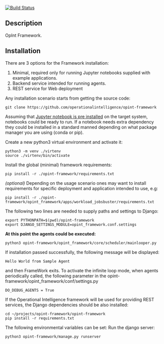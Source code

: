 [![Build Status](https://travis-ci.com/operationalintelligence/rucio-opint-backend.svg?branch=master)](https://travis-ci.com/operationalintelligence/rucio-opint-backend)

## Description

OpInt Framework.

## Installation
There are 3 options for the Framework installation:
1. Minimal, required only for running Jupyter notebooks supplied with example applications.
2. Backend service intended for running agents. 
3. REST service for Web deployment

Any installation scenario starts from getting the source code:
```commandline
git clone https://github.com/operationalintelligence/opint-framework
```
Assuming that [Jupyter notebook is pre installed](https://jupyter.org/install) on the target system, notebooks could be 
ready to run. If a notebook needs extra dependency they could be installed in a standard manned depending on what 
package manager you are using (conda or pip).   

Create a new python3 virtual environment and activate it:
```commandline
python3 -m venv ./virtenv
source ./virtenv/bin/activate
```

Install the global (minimal) framework requirements:  
```commandline
pip install -r ./opint-framework/requirements.txt
``` 

_(optional)_ Depending on the usage scenario ones may want to install requirements for specific deployment and application intended to use, e.g:
```commandline
pip install -r ./opint-framework/opint_framework/apps/workload_jobsbuster/requirements.txt
```

The following two lines are needed to supply paths and settings to Django:
```commandline
export PYTHONPATH=$(pwd)/opint-framework
export DJANGO_SETTINGS_MODULE=opint_framework.conf.settings
```

**At this point the agents could be executed:**
```commandline
python3 opint-framework/opint_framework/core/scheduler/mainlooper.py
``` 

If installation passed successfully, the following message will be displayed:
```commandline
Hello World from Sample Agent
``` 
and then FrameWork exits. To activate the infinite loop mode, when agents periodically called, 
the following parameter in the opint-framework/opint_framework/conf/settings.py
```commandline
DO_DEBUG_AGENTS = True
``` 

If the Operational Intelligence framework will be used for providing REST services, the Django dependencies should be also installed: 
```commandline
cd ~/projects/opint-framework/opint-framework
pip install -r requirements.txt
``` 

The following environmental variables can be set:
Run the django server:
```commandline
python3 opint-framework/manage.py runserver
```